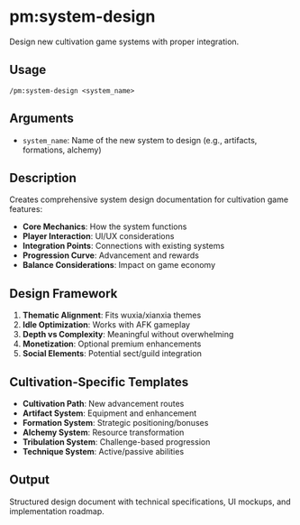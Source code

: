 # pm:system-design

Design new cultivation game systems with proper integration.

## Usage
```
/pm:system-design <system_name>
```

## Arguments
- `system_name`: Name of the new system to design (e.g., artifacts, formations, alchemy)

## Description
Creates comprehensive system design documentation for cultivation game features:
- **Core Mechanics**: How the system functions
- **Player Interaction**: UI/UX considerations
- **Integration Points**: Connections with existing systems
- **Progression Curve**: Advancement and rewards
- **Balance Considerations**: Impact on game economy

## Design Framework
1. **Thematic Alignment**: Fits wuxia/xianxia themes
2. **Idle Optimization**: Works with AFK gameplay
3. **Depth vs Complexity**: Meaningful without overwhelming
4. **Monetization**: Optional premium enhancements
5. **Social Elements**: Potential sect/guild integration

## Cultivation-Specific Templates
- **Cultivation Path**: New advancement routes
- **Artifact System**: Equipment and enhancement
- **Formation System**: Strategic positioning/bonuses
- **Alchemy System**: Resource transformation
- **Tribulation System**: Challenge-based progression
- **Technique System**: Active/passive abilities

## Output
Structured design document with technical specifications, UI mockups, and implementation roadmap.